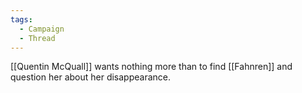 ```yaml
---
tags:
  - Campaign
  - Thread
---
```


[[Quentin McQuall]] wants nothing more than to find [[Fahnren]] and question her about her disappearance. 